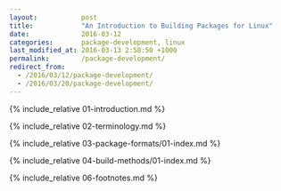 ```yaml
---
layout:           post
title:            "An Introduction to Building Packages for Linux"
date:             2016-03-12
categories:       package-development, linux
last_modified_at: 2016-03-13 2:58:50 +1000
permalink:        /package-development/
redirect_from:  
  - /2016/03/12/package-development/  
  - /2016/03/20/package-development/
---
```


{% include_relative 01-introduction.md %}

{% include_relative 02-terminology.md %}

{% include_relative 03-package-formats/01-index.md %}

{% include_relative 04-build-methods/01-index.md %}

{% include_relative 06-footnotes.md %}
